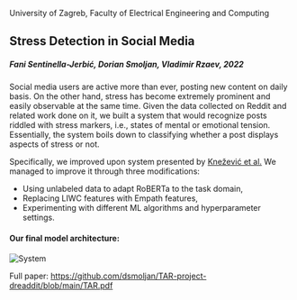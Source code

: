 University of Zagreb, Faculty of Electrical Engineering and Computing

## Stress Detection in Social Media

##### Fani Sentinella-Jerbić, Dorian Smoljan, Vladimir Rzaev, 2022

Social media users are active more than ever, posting new content on daily basis. On the other hand, stress has become extremely prominent and easily observable at the same time. Given the data collected on Reddit and related work done on it, we built a system that would recognize posts riddled with stress markers, i.e., states of mental or emotional tension. Essentially, the system boils down to classifying whether a post displays aspects of stress or not.

Specifically, we improved upon system presented by [Knežević et al.](https://www.fer.unizg.hr/_download/repository/TAR-2021-ProjectReports.pdf#page=48)
We managed to improve it through three modifications:
- Using unlabeled data to adapt RoBERTa to the task domain,
- Replacing LIWC features with Empath features,
- Experimenting with different ML algorithms and hyperparameter settings.



#### Our final model architecture:

![System](https://github.com/fsentin/dreaddit/blob/main/system.png)

Full paper: https://github.com/dsmoljan/TAR-project-dreaddit/blob/main/TAR.pdf
